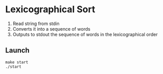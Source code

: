 # Lexicographical Sort

1. Read string from stdin
2. Converts it into a sequence of words
3. Outputs to stdout the sequence of words in the lexicographical order

## Launch 

    make start
    ./start